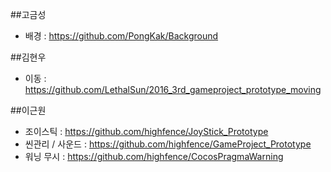 
##고금성
* 배경 : https://github.com/PongKak/Background

##김현우
* 이동 : https://github.com/LethalSun/2016_3rd_gameproject_prototype_moving

##이근원
* 조이스틱 : https://github.com/highfence/JoyStick_Prototype
* 씬관리 / 사운드 : https://github.com/highfence/GameProject_Prototype
* 워닝 무시 : https://github.com/highfence/CocosPragmaWarning
